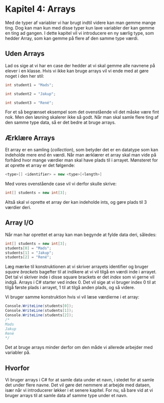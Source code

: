 # Kapitel 4: Arrays

Med de typer af variabler vi har brugt indtil videre kan man gemme mange ting. Dog kan man kun med disse typer kun lave variabler der kan gemme en ting ad gangen. I dette kapitel vil vi introducere en ny særlig type, som hedder Array, som kan gemme på flere af den samme type værdi.

## Uden Arrays
Lad os sige at vi har en case der hedder at vi skal gemme alle navnene på elever i en klasse. Hvis vi ikke kan bruge arrays vil vi ende med at gøre noget i den her stil:
```csharp
int student1 = "Mads";

int student2 = "Jakup";

int student3 = "René";
```
For et så begrænset eksempel som det ovenstående vil det måske være fint nok. Men den løsning skalerer ikke så godt. Når man skal samle flere ting af den samme type data, så er det bedre at bruge arrays.

## Ærklære Arrays
Et array er en samling (_collection_), som betyder det er en datatype som kan indeholde mere end én værdi. Når man ærklærer et array skal man vide på forhånd hvor mange værdier man skal have plads til i arrayet. Mønsteret for at oprette et array er det følgende:
```csharp
<type>[] <identifier> = new <type>[<length>]
````
Med vores ovenstående case vil vi derfor skulle skrive:
```csharp
int[] students = new int[3];
````
Altså skal vi oprette et array der kan indeholde ints, og gøre plads til 3 værdier deri.

## Array I/O
Når man har oprettet et array kan man begynde at fylde data deri, således:
```csharp
int[] students = new int[3];
students[0] = "Mads";
students[1] = "Jakup";
students[2] = "René";
````
Læg mærke til konstruktionen at vi skriver arrayets identifier og bruger _square brackets_ bagefter til at indikere at vi vil tilgå en værdi inde i arrayet. Det tal vi skriver inde i disse square brackets er det _index_ som vi gerne vil indgå. Arrays i C# starter ved index 0. Det vil sige at vi bruger index 0 til at tilgå første plads i arrayet, 1 til at tilgå anden plads, og så videre.

Vi bruger samme konstruktion hvis vi vil læse værdierne i et array:
```csharp
Console.WriteLine(students[0]);
Console.WriteLine(students[1]);
Console.WriteLine(students[2]);
/*
Mads
Jakup
Renè
*/
```
Det at bruge arrays minder derfor om den måde vi allerede arbejder med variabler på.

## Hvorfor
Vi bruger arrays i C# for at samle data under et navn, i stedet for at samle det under flere navne. Det vil gøre det nemmere at arbejde med dataen, især når vi introducerer løkker i et senere kapitel. For nu, så bare vid at vi bruger arrays til at samle data af samme type under et navn. 
